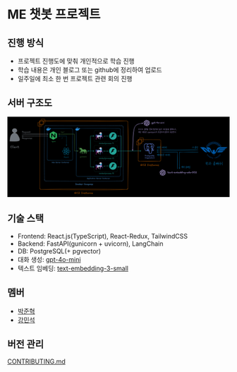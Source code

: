 # ME 챗봇 프로젝트

## 진행 방식

- 프로젝트 진행도에 맞춰 개인적으로 학습 진행
- 학습 내용은 개인 블로그 또는 github에 정리하여 업로드
- 일주일에 최소 한 번 프로젝트 관련 회의 진행

## 서버 구조도

![서버 구조도](./docs/server-architecture-diagram.png)

## 기술 스택

- Frontend: React.js(TypeScript), React-Redux, TailwindCSS
- Backend: FastAPI(gunicorn + uvicorn), LangChain
- DB: PostgreSQL(+ pgvector)
- 대화 생성: [gpt-4o-mini](https://platform.openai.com/docs/models/gpt-4o-mini)
- 텍스트 임베딩: [text-embedding-3-small](https://platform.openai.com/docs/models/embeddings)

## 멤버

- [박준혁](https://github.com/JakeFRCSE)
- [강민석](https://github.com/myeolinmalchi)

## 버전 관리

[CONTRIBUTING.md](./CONTRIBUTING.md)
